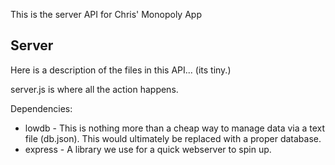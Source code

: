 This is the server API for Chris' Monopoly App

## Server

Here is a description of the files in this API... (its tiny.)

server.js is where all the action happens.

Dependencies:

- lowdb - This is nothing more than a cheap way to manage data via a text file (db.json). This would ultimately be replaced with a proper database.
- express - A library we use for a quick webserver to spin up.
